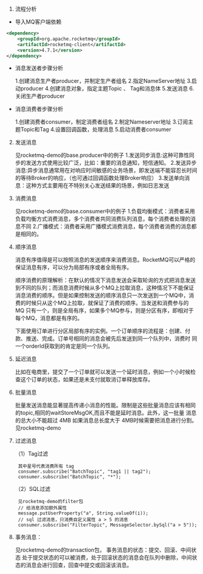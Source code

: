 1. 流程分析

- 导入MQ客户端依赖
```xml
<dependency>
    <groupId>org.apache.rocketmq</groupId>
    <artifactId>rocketmq-client</artifactId>
    <version>4.7.1</version>
</dependency>
```

- 消息发送者步骤分析


    1.创建消息生产者producer，并制定生产者组名
    2.指定NameServer地址
    3.启动producer
    4.创建消息对象，指定主题Topic 、 Tag和消息体
    5.发送消息
    6.关闭生产者producer
    
- 消息消费者步骤分析


    1.创建消费者consumer，制定消费者组名
    2.制定Nameserver地址
    3.订阅主题Topic和Tag
    4.设置回调函数，处理消息
    5.启动消费者consumer
    
2. 发送消息

    
    见rocketmq-demo的base.producer中的例子
    1.发送同步消息:这种可靠性同步的发送方式使用比较广泛，比如：重要的消息通知，短信通知。
    2.发送异步消息:异步消息通常用在对响应时间敏感的业务场景，即发送端不能容忍长时间的等待Broker的响应，（也可通过回调函数处理Broker响应）
    3.发送单向消息：这种方式主要用在不特别关心发送结果的场景，例如日志发送
    
3. 消费消息


    见rocketmq-demo的base.consumer中的例子
    1.负载均衡模式：消费者采用负载均衡方式消费消息，多个消费者共同消费队列消息，每个消费者处理的消息不同
    2.广播模式：消费者采用广播模式消费消息，每个消费者消费的消息都是相同的。
    
4. 顺序消息


    消息有序值得是可以按照消息的发送顺序来消费消息。RocketMQ可以严格的保证消息有序，可以分为局部有序或者全局有序。
    
    顺序消费的原理解析：在默认的情况下消息发送会采取轮询的方式把消息发送到不同的队列；而消息消费时候从多个MQ上拉取消息，这种情况下不能保证
    消息消费的顺序。但是如果控制发送的顺序消息只一次发送到一个MQ中，消费的时候只从这个MQ上拉取，就保证了消费的顺序。当发送和消费参与的MQ
    只有一个，则是全局有序，如果多个MQ参与，则是分区有序，即相对于每个MQ，消息都是有序的。
    
    下面使用订单进行分区局部有序的实例。一个订单顺序的流程是：创建、付款、推送、完成。订单号相同的消息会被先后发送到同一个队列中，消费时
    同一个orderId获取到的肯定是同一个队列。
    
5. 延迟消息


    比如在电商里，提交了一个订单就可以发送一个延时消息，例如一个小时候检查这个订单的状态，如果还是未支付就取消订单释放库存。
    
6. 批量消息


    批量发送消息能显著提高传递小消息的性能。限制是这些批量消息应该有相同的topic,相同的waitStoreMsgOK,而且不能是延时消息。此外，这一批量
    消息的总大小不能超过 4MB
    如果消息总长度大于 4MB时候需要把消息进行分割。见rocketmq-demo
    
7. 过滤消息

    （1）Tag过滤
        
        其中星号代表消费所有 tag
        consumer.subscribe("BatchTopic", "tag1 || tag2");
        consumer.subscribe("BatchTopic", "*");
    
    （2）SQL过滤
    
        见rocketmq-demo的filter包
        // 给消息添加额外属性
        message.putUserProperty("a", String.valueOf(i));
        // sql 过滤消息，只消费自定义属性 a > 5 的消息
        consumer.subscribe("FilterTopic", MessageSelector.bySql("a > 5"));
        
8. 事务消息：

    见rocketmq-demo的transaction包，
    事务消息的状态：提交、回滚、中间状态
    处于提交状态的可以被消费，处于回滚状态的消息会在队列中删除，中间状态的消息会进行回查，回查中提交或回滚该消息。      
        
        
    

    
